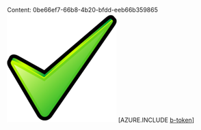 Content: 0be66ef7-66b8-4b20-bfdd-eeb66b359865![image](2e4e1704-c211-402a-aa46-60b3e054ea30.png)
[AZURE.INCLUDE [b-token](8b59377f-c32e-4ac9-9ce5-a32a66d816cc.md)]
